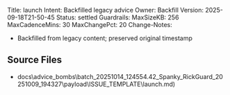 Title: launch
Intent: Backfilled legacy advice
Owner: Backfill
Version: 2025-09-18T21-50-45
Status: settled
Guardrails:
  MaxSizeKB: 256
  MaxCadenceMins: 30
  MaxChangePct: 20
Change-Notes:
  - Backfilled from legacy content; preserved original timestamp

## Source Files
- docs\advice_bombs\batch_20251014_124554\.42_Spanky_RickGuard_20251009_194327\payload\ISSUE_TEMPLATE\launch.md)
